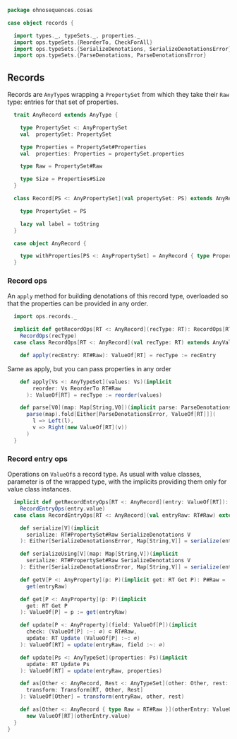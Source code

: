 
```scala
package ohnosequences.cosas

case object records {

  import types._, typeSets._, properties._
  import ops.typeSets.{ReorderTo, CheckForAll}
  import ops.typeSets.{SerializeDenotations, SerializeDenotationsError}
  import ops.typeSets.{ParseDenotations, ParseDenotationsError}
```


## Records

Records are `AnyType`s wrapping a `PropertySet` from which they take their `Raw` type: entries for that set of properties.


```scala
  trait AnyRecord extends AnyType {

    type PropertySet <: AnyPropertySet
    val  propertySet: PropertySet

    type Properties = PropertySet#Properties
    val  properties: Properties = propertySet.properties

    type Raw = PropertySet#Raw

    type Size = Properties#Size
  }

  class Record[PS <: AnyPropertySet](val propertySet: PS) extends AnyRecord {

    type PropertySet = PS

    lazy val label = toString
  }

  case object AnyRecord {

    type withProperties[PS <: AnyPropertySet] = AnyRecord { type Properties = PS }
  }
```


### Record ops

An `apply` method for building denotations of this record type, overloaded so that the properties can be provided in any order.


```scala
  import ops.records._

  implicit def getRecordOps[RT <: AnyRecord](recType: RT): RecordOps[RT] =
    RecordOps(recType)
  case class RecordOps[RT <: AnyRecord](val recType: RT) extends AnyVal {

    def apply(recEntry: RT#Raw): ValueOf[RT] = recType := recEntry
```

Same as apply, but you can pass properties in any order

```scala
    def apply[Vs <: AnyTypeSet](values: Vs)(implicit
        reorder: Vs ReorderTo RT#Raw
      ): ValueOf[RT] = recType := reorder(values)

    def parse[V0](map: Map[String,V0])(implicit parse: ParseDenotations[RT#Raw, V0]): Either[ParseDenotationsError, ValueOf[RT]] =
      parse(map).fold[Either[ParseDenotationsError, ValueOf[RT]]](
        l => Left(l),
        v => Right(new ValueOf[RT](v))
      )
  }
```


### Record entry ops

Operations on `ValueOf`s a record type. As usual with value classes, parameter is of the wrapped type, with the implicits providing them only for value class instances.


```scala
  implicit def getRecordEntryOps[RT <: AnyRecord](entry: ValueOf[RT]): RecordEntryOps[RT] =
    RecordEntryOps(entry.value)
  case class RecordEntryOps[RT <: AnyRecord](val entryRaw: RT#Raw) extends AnyVal {

    def serialize[V](implicit
      serialize: RT#PropertySet#Raw SerializeDenotations V
    ): Either[SerializeDenotationsError, Map[String,V]] = serialize(entryRaw)

    def serializeUsing[V](map: Map[String,V])(implicit
      serialize: RT#PropertySet#Raw SerializeDenotations V
    ): Either[SerializeDenotationsError, Map[String,V]] = serialize(entryRaw, map)

    def getV[P <: AnyProperty](p: P)(implicit get: RT Get P): P#Raw =
      get(entryRaw)

    def get[P <: AnyProperty](p: P)(implicit
      get: RT Get P
    ): ValueOf[P] = p := get(entryRaw)

    def update[P <: AnyProperty](field: ValueOf[P])(implicit
      check: (ValueOf[P] :~: ∅) ⊂ RT#Raw,
      update: RT Update (ValueOf[P] :~: ∅)
    ): ValueOf[RT] = update(entryRaw, field :~: ∅)

    def update[Ps <: AnyTypeSet](properties: Ps)(implicit
      update: RT Update Ps
    ): ValueOf[RT] = update(entryRaw, properties)

    def as[Other <: AnyRecord, Rest <: AnyTypeSet](other: Other, rest: Rest)(implicit
      transform: Transform[RT, Other, Rest]
    ): ValueOf[Other] = transform(entryRaw, other, rest)

    def as[Other <: AnyRecord { type Raw = RT#Raw }](otherEntry: ValueOf[Other]): ValueOf[RT] =
      new ValueOf[RT](otherEntry.value)
  }
}

```




[test/scala/cosas/asserts.scala]: ../../../test/scala/cosas/asserts.scala.md
[test/scala/cosas/DenotationTests.scala]: ../../../test/scala/cosas/DenotationTests.scala.md
[test/scala/cosas/SubsetTypesTests.scala]: ../../../test/scala/cosas/SubsetTypesTests.scala.md
[test/scala/cosas/EqualityTests.scala]: ../../../test/scala/cosas/EqualityTests.scala.md
[test/scala/cosas/PropertyTests.scala]: ../../../test/scala/cosas/PropertyTests.scala.md
[test/scala/cosas/RecordTests.scala]: ../../../test/scala/cosas/RecordTests.scala.md
[test/scala/cosas/TypeSetTests.scala]: ../../../test/scala/cosas/TypeSetTests.scala.md
[test/scala/cosas/TypeUnionTests.scala]: ../../../test/scala/cosas/TypeUnionTests.scala.md
[main/scala/cosas/typeUnions.scala]: typeUnions.scala.md
[main/scala/cosas/properties.scala]: properties.scala.md
[main/scala/cosas/records.scala]: records.scala.md
[main/scala/cosas/fns.scala]: fns.scala.md
[main/scala/cosas/types.scala]: types.scala.md
[main/scala/cosas/typeSets.scala]: typeSets.scala.md
[main/scala/cosas/ops/records/Update.scala]: ops/records/Update.scala.md
[main/scala/cosas/ops/records/Transform.scala]: ops/records/Transform.scala.md
[main/scala/cosas/ops/records/Get.scala]: ops/records/Get.scala.md
[main/scala/cosas/ops/typeSets/SerializeDenotations.scala]: ops/typeSets/SerializeDenotations.scala.md
[main/scala/cosas/ops/typeSets/ParseDenotations.scala]: ops/typeSets/ParseDenotations.scala.md
[main/scala/cosas/ops/typeSets/Conversions.scala]: ops/typeSets/Conversions.scala.md
[main/scala/cosas/ops/typeSets/Filter.scala]: ops/typeSets/Filter.scala.md
[main/scala/cosas/ops/typeSets/Subtract.scala]: ops/typeSets/Subtract.scala.md
[main/scala/cosas/ops/typeSets/Mappers.scala]: ops/typeSets/Mappers.scala.md
[main/scala/cosas/ops/typeSets/Union.scala]: ops/typeSets/Union.scala.md
[main/scala/cosas/ops/typeSets/Reorder.scala]: ops/typeSets/Reorder.scala.md
[main/scala/cosas/ops/typeSets/Take.scala]: ops/typeSets/Take.scala.md
[main/scala/cosas/ops/typeSets/Representations.scala]: ops/typeSets/Representations.scala.md
[main/scala/cosas/ops/typeSets/Pop.scala]: ops/typeSets/Pop.scala.md
[main/scala/cosas/ops/typeSets/Replace.scala]: ops/typeSets/Replace.scala.md
[main/scala/cosas/equality.scala]: equality.scala.md